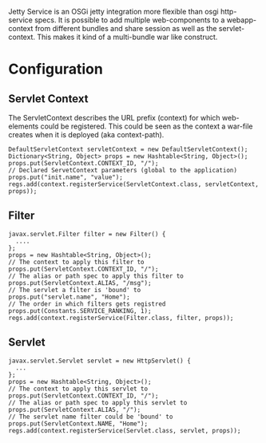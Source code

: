 Jetty Service is an OSGi jetty integration more flexible than osgi http-service
specs. It is possible to add multiple web-components to a webapp-context from
different bundles and share session as well as the servlet-context.
This makes it kind of a multi-bundle war like construct.

Configuration
=============

Servlet Context
---------------

The ServletContext describes the URL prefix (context) for which web-elements
could be registered.
This could be seen as the context a war-file creates when it is 
deployed (aka context-path).

    DefaultServletContext servletContext = new DefaultServletContext();
    Dictionary<String, Object> props = new Hashtable<String, Object>();
    props.put(ServletContext.CONTEXT_ID, "/");
    // Declared ServetContext parameters (global to the application)
    props.put("init.name", "value");
    regs.add(context.registerService(ServletContext.class, servletContext, props));

Filter
------

    javax.servlet.Filter filter = new Filter() {
      ....
    };
    props = new Hashtable<String, Object>();
    // The context to apply this filter to
    props.put(ServletContext.CONTEXT_ID, "/");
    // The alias or path spec to apply this filter to
    props.put(ServletContext.ALIAS, "/msg");
    // The servlet a filter is 'bound' to
    props.put("servlet.name", "Home");
    // The order in which filters gets registred
    props.put(Constants.SERVICE_RANKING, 1);
    regs.add(context.registerService(Filter.class, filter, props));

Servlet
-------

    javax.servlet.Servlet servlet = new HttpServlet() {
      ...
    };
    props = new Hashtable<String, Object>();
    // The context to apply this servlet to
    props.put(ServletContext.CONTEXT_ID, "/");
    // The alias or path spec to apply this servlet to
    props.put(ServletContext.ALIAS, "/");
    // The servlet name filter could be 'bound' to
    props.put(ServletContext.NAME, "Home");
    regs.add(context.registerService(Servlet.class, servlet, props));
